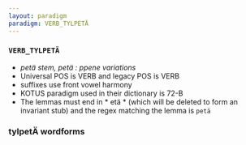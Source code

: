 ```yaml
---
layout: paradigm
paradigm: VERB_TYLPETÄ
---
```

### ` VERB_TYLPETÄ `

* _petä stem, petä : ppene variations_
* Universal POS is VERB and legacy POS is VERB
* suffixes use front vowel harmony
* KOTUS paradigm used in their dictionary is 72-B
* The lemmas must end in * etä * (which will be deleted to form an invariant stub) and the regex matching the lemma is ` petä `

### tylpetÄ wordforms


